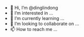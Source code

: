 - 👋 Hi, I’m @dinglindong
- 👀 I’m interested in ...
- 🌱 I’m currently learning ...
- 💞️ I’m looking to collaborate on ...
- 📫 How to reach me ...

<!---
dinglindong/dinglindong is a ✨ special ✨ repository because its `README.md` (this file) appears on your GitHub profile.
You can click the Preview link to take a look at your changes.
--->
